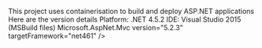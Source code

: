 This project uses containerisation to build and deploy ASP.NET applications
Here are the version details 
	Platform: .NET 4.5.2
	IDE: Visual Studio 2015 (MSBuild files)
        Microsoft.AspNet.Mvc version="5.2.3" 
	targetFramework="net461" />


